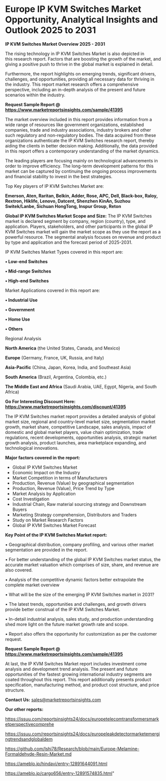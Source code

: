 # Europe IP KVM Switches Market Opportunity, Analytical Insights and Outlook 2025 to 2031

<Strong> IP KVM Switches Market Overview 2025 - 2031</strong>

The rising technology in IP KVM Switches Market is also depicted in this research report. Factors that are boosting the growth of the market, and giving a positive push to thrive in the global market is explained in detail.

Furthermore, the report highlights on emerging trends, significant drivers, challenges, and opportunities, providing all necessary data for thriving in the industry. This report market research offers a comprehensive perspective, including an in-depth analysis of the present and future scenarios within the industry.

<strong>Request Sample Report @ <a href=https://www.marketreportsinsights.com/sample/41395>https://www.marketreportsinsights.com/sample/41395</a></strong>

The market overview included in this report provides information from a wide range of resources like government organizations, established companies, trade and industry associations, industry brokers and other such regulatory and non-regulatory bodies. The data acquired from these organizations authenticate the IP KVM Switches research report, thereby aiding the clients in better decision making. Additionally, the data provided in this report offers a contemporary understanding of the market dynamics.

The leading players are focusing mainly on technological advancements in order to improve efficiency. The long-term development patterns for this market can be captured by continuing the ongoing process improvements and financial stability to invest in the best strategies.

Top Key players of IP KVM Switches Market are:

<strong>Emerson, Aten, Raritan, Belkin, Adder, Rose, APC, Dell, Black-box, Raloy, Rextron, Hiklife, Lenovo, Datcent, Shenzhen KinAn, Suzhou Switek/Lanbe, Sichuan HongTong, Inspur Group, Reton</strong>

<strong><b>Global IP KVM Switches Market Scope and Size:</b></strong>
The IP KVM Switches market is declared segment by company, region (country), type, and application. Players, stakeholders, and other participants in the global IP KVM Switches market will gain the market scope as they use the report as a powerful resource. The segmental analysis focuses on revenue and product by type and application and the forecast period of 2025-2031.

IP KVM Switches Market Types covered in this report are:

<strong>•  Low-end Switches

•  Mid-range Switches

•  High-end Switches</strong>

Market Applications covered in this report are:

<strong>•  Industrial Use

•  Government

•  Home Use

•  Others</strong> 

Regional Analysis

<strong>North America</strong> (the United States, Canada, and Mexico)

<strong>Europe</strong> (Germany, France, UK, Russia, and Italy)

<strong>Asia-Pacific</strong> (China, Japan, Korea, India, and Southeast Asia)

<strong>South America</strong> (Brazil, Argentina, Colombia, etc.)

<strong>The Middle East and Africa</strong> (Saudi Arabia, UAE, Egypt, Nigeria, and South Africa)

<strong>Go For Interesting Discount Here: <a href=https://www.marketreportsinsights.com/discount/41395>https://www.marketreportsinsights.com/discount/41395</a></strong>

The IP KVM Switches market report provides a detailed analysis of global market size, regional and country-level market size, segmentation market growth, market share, competitive Landscape, sales analysis, impact of domestic and global market players, value chain optimization, trade regulations, recent developments, opportunities analysis, strategic market growth analysis, product launches, area marketplace expanding, and technological innovations.

<strong><b>Major factors covered in the report:</b></strong>
<ul>
  <li>Global IP KVM Switches Market </li>
  <li>Economic Impact on the Industry</li>
  <li>Market Competition in terms of Manufacturers</li>
  <li>Production, Revenue (Value) by geographical segmentation</li>
  <li>Production, Revenue (Value), Price Trend by Type</li>
  <li>Market Analysis by Application</li>
  <li>Cost Investigation</li>
  <li>Industrial Chain, Raw material sourcing strategy and Downstream Buyers</li>
  <li>Marketing Strategy comprehension, Distributors and Traders</li>
  <li>Study on Market Research Factors</li>
  <li>Global IP KVM Switches Market Forecast</li>
</ul>

<strong><b>Key Point of the IP KVM Switches Market report:</b></strong>

• Geographical distribution, company profiling, and various other market segmentation are provided in the report.

• For better understanding of the global IP KVM Switches market status, the accurate market valuation which comprises of size, share, and revenue are also covered.

• Analysis of the competitive dynamic factors better extrapolate the complete market overview

• What will be the size of the emerging IP KVM Switches market in 2031?

• The latest trends, opportunities and challenges, and growth drivers provide better construal of the IP KVM Switches Market.

• In-detail industrial analysis, sales study, and production understanding shed more light on the future market growth rate and scope.

• Report also offers the opportunity for customization as per the customer request.

<strong>Request Sample Report @ <a href=https://www.marketreportsinsights.com/sample/41395>https://www.marketreportsinsights.com/sample/41395</a></strong>

At last, the IP KVM Switches Market report includes investment come analysis and development trend analysis. The present and future opportunities of the fastest growing international industry segments are coated throughout this report. This report additionally presents product specification, manufacturing method, and product cost structure, and price structure.

<strong>Contact Us:</strong>
sales@marketreportsinsights.com

<strong>Our other reports:</strong>

<a href=https://issuu.com/reportsinsights24/docs/europetelecomtransformersmarketperspectivecomprehe>https://issuu.com/reportsinsights24/docs/europetelecomtransformersmarketperspectivecomprehe</a>

<a href=https://issuu.com/reportsinsights24/docs/europeleakdetectormarketemergingtrendsandglobaldem>https://issuu.com/reportsinsights24/docs/europeleakdetectormarketemergingtrendsandglobaldem</a>

<a href=https://github.com/Ishi78/Research/blob/main/Europe-Melamine-Formaldehyde-Resin-Market.md>https://github.com/Ishi78/Research/blob/main/Europe-Melamine-Formaldehyde-Resin-Market.md</a>

<a href=https://ameblo.jp/hindavi/entry-12891644091.html>https://ameblo.jp/hindavi/entry-12891644091.html</a>

<a href=https://ameblo.jp/cargo656/entry-12891574835.html>https://ameblo.jp/cargo656/entry-12891574835.html</a>"

